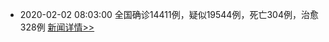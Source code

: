 
- 2020-02-02 08:03:00 全国确诊14411例，疑似19544例，死亡304例，治愈328例  [新闻详情>>](https://github.com/AlbertGithubHome/ChineseVictory/blob/master/PneumoniaMap/20200202080309.jpg)